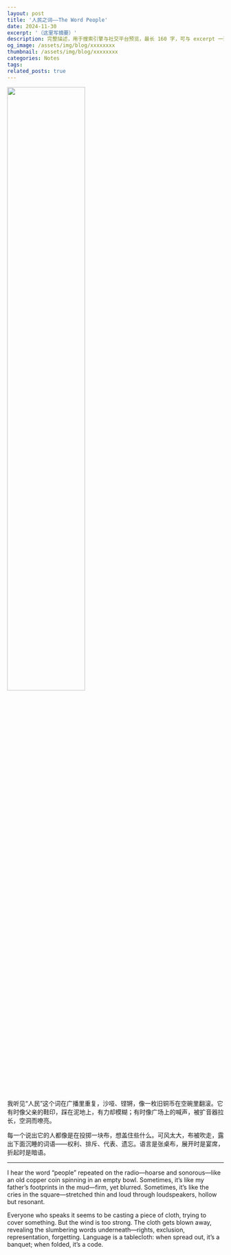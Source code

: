 ```yaml
---
layout: post
title: '人民之词——The Word People'
date: 2024-11-30
excerpt: '（这里写摘要）'
description: 完整描述，用于搜索引擎与社交平台预览，最长 160 字，可与 excerpt 一致
og_image: /assets/img/blog/xxxxxxxx
thumbnail: /assets/img/blog/xxxxxxxx
categories: Notes
tags: 
related_posts: true
---
```


<img src="{{ '/assets/img/blog/xxxxxxxx' | relative_url }}" style="width:60%;">

我听见“人民”这个词在广播里重复，沙哑、铿锵，像一枚旧铜币在空碗里翻滚。它有时像父亲的鞋印，踩在泥地上，有力却模糊；有时像广场上的喊声，被扩音器拉长，空洞而嘹亮。

每一个说出它的人都像是在投掷一块布，想盖住些什么。可风太大，布被吹走，露出下面沉睡的词语——权利、排斥、代表、遗忘。语言是张桌布，展开时是宴席，折起时是暗语。

---

I hear the word “people” repeated on the radio—hoarse and sonorous—like an old copper coin spinning in an empty bowl. Sometimes, it’s like my father’s footprints in the mud—firm, yet blurred. Sometimes, it’s like the cries in the square—stretched thin and loud through loudspeakers, hollow but resonant.

Everyone who speaks it seems to be casting a piece of cloth, trying to cover something. But the wind is too strong. The cloth gets blown away, revealing the slumbering words underneath—rights, exclusion, representation, forgetting. Language is a tablecloth: when spread out, it’s a banquet; when folded, it’s a code.